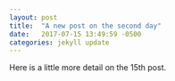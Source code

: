 ```yaml
---
layout: post
title:  "A new post on the second day"
date:   2017-07-15 13:49:59 -0500
categories: jekyll update
---
```

Here is a little more detail on the 15th post.